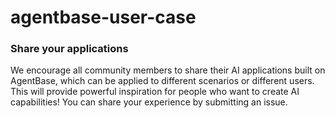 # agentbase-user-case

### Share your applications

We encourage all community members to share their AI applications built on AgentBase, which can be applied to different scenarios or different users. This will provide powerful inspiration for people who want to create AI capabilities! You can share your experience by submitting an issue.
